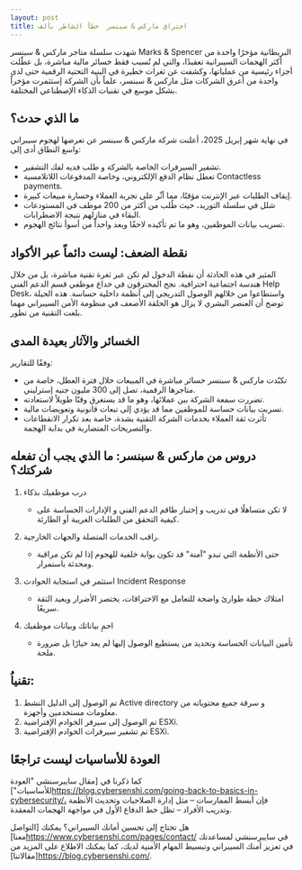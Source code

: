 ```yaml
---
layout: post
title: اختراق ماركس & سبنسر  خطأ الشاطر بألف
---
```



شهدت سلسلة متاجر ماركس & سبنسر Marks & Spencer البريطانية مؤخرًا واحدة من أكثر الهجمات السيبرانية تعقيدًا، والتي لم تُسبب فقط خسائر مالية مباشرة، بل عطّلت أجزاء رئيسية من عملياتها، وكشفت عن ثغرات خطيرة في البنية التحتية الرقمية حتى لدى واحدة من أعرق الشركات مثل ماركس & سبنسر، علماً بأن الشركة إستثمرت مؤخراً بشكل موسع في تقنيات الذكاء الإصطناعي المختلفة.

## ما الذي حدث؟

في نهاية شهر إبريل 2025، أعلنت شركة ماركس & سبنسر عن تعرضها لهجوم سيبراني واسع النطاق أدى إلى:

- تشفير السيرفرات الخاصة بالشركة و طلب فديه لفك التشفير.
- تعطل نظام الدفع الإلكتروني، وخاصة المدفوعات اللاتلامسية Contactless payments.
- إيقاف الطلبات عبر الإنترنت مؤقتًا، مما أثّر على تجربة العملاء وخسارة مبيعات كبيرة.
- شلل في سلسلة التوريد، حيث طُلب من أكثر من 200 موظف في المستودعات البقاء في منازلهم نتيجة الاضطرابات. 
- تسريب بيانات الموظفين، وهو ما تم تأكيده لاحقًا ويعد واحداً من أسوأ نتائج الهجوم.


## نقطة الضعف: ليست دائماً عبر الأكواد

المثير في هذه الحادثة أن نقطة الدخول لم تكن عبر ثغرة تقنية مباشرة، بل من خلال هندسة اجتماعية احترافية.
نجح المخترقون في خداع موظفي قسم الدعم الفني Help Desk، واستطاعوا من خلالهم الوصول التدريجي إلى أنظمة داخلية حساسة.
هذه الحيلة توضح أن العنصر البشري لا يزال هو الحلقة الأضعف في منظومة الأمن السيبراني مهما بلغت التقنية من تطور.

## الخسائر والآثار بعيدة المدى
وفقًا للتقارير:

- تكبّدت ماركس & سبنسر خسائر مباشرة في المبيعات خلال فترة العطل، خاصة من متاجرها الرقمية، تصل إلى 300 مليون جنيه إسترليني.
- تضررت سمعة الشركة بين عملائها، وهو ما قد يستغرق وقتًا طويلاً لاستعادته.
- تسربت بيانات حساسة للموظفين مما قد يؤدي إلى تبعات قانونية وتعويضات مالية.
- تأثرت ثقة العملاء بخدمات الشركة التقنية بشدة، خاصة بعد تكرار الانقطاعات والتصريحات المتضاربة في بداية الهجمة.

## دروس من ماركس & سبنسر: ما الذي يجب أن تفعله شركتك؟

1. درب موظفيك بذكاء
   - لا تكن متساهلًا في تدريب و إختبار طاقم الدعم الفني و الإدارات الحساسة على كيفية التحقق من الطلبات الغريبة أو الطارئة.
 

2. راقب الخدمات المتصلة والجهات الخارجية.
   - حتى الأنظمة التي تبدو "آمنة" قد تكون بوابة خلفية للهجوم إذا لم تكن مراقبة ومحدثة باستمرار.

3. استثمر في استجابة الحوادث Incident Response
   - امتلاك خطة طوارئ واضحة للتعامل مع الاختراقات، يختصر الأضرار ويعيد الثقة سريعًا.

4. احمِ بياناتك وبيانات موظفيك
   - تأمين البيانات الحساسة وتحديد من يستطيع الوصول إليها لم يعد خيارًا بل ضرورة ملحة.

## تقنياُ:
1. تم الوصول إلى الدليل النشط Active directory و سرقة جميع محتوياته من معلومات مستخدمين وأجهزة.
2. تم الوصول إلى سيرفر الخوادم الإفتراضية ESXi.
3. تم تشفير سيرفرات الخوادم الإفتراضية ESXi.

## العودة للأساسيات ليست تراجعًا

كما ذكرنا في [مقال سايبرسنشي "العودة للأساسيات"]https://blog.cybersenshi.com/going-back-to-basics-in-cybersecurity/، فإن أبسط الممارسات – مثل إدارة الصلاحيات وتحديث الأنظمة وتدريب الأفراد – تظل خط الدفاع الأول في مواجهة الهجمات المعقدة.

هل تحتاج إلى تحسين أمانك السيبراني؟
يمكنك [التواصل معنا]https://www.cybersenshi.com/pages/contact/ في سايبرسنشي لمساعدتك في تعزيز أمنك السيبراني وتبسيط المهام الأمنية لديك، كما يمكنك الاطلاع على المزيد من [مقالاتنا]https://blog.cybersenshi.com/.

